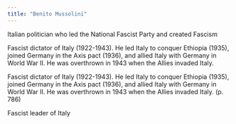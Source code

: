 ```yaml
---
title: "Benito Mussolini"
---
```

Italian politician who led the National Fascist Party and created Fascism

Fascist dictator of Italy (1922-1943). He led Italy to conquer Ethiopia (1935), joined Germany in the Axis pact (1936), and allied Italy with Germany in World War II. He was overthrown in 1943 when the Allies invaded Italy.

Fascist dictator of Italy (1922-1943). He led Italy to conquer Ethiopia (1935), joined Germany in the Axis pact (1936), and allied Italy with Germany in World War II. He was overthrown in 1943 when the Allies invaded Italy. (p. 786)

Fascist leader of Italy

